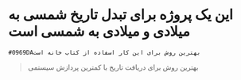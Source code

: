 # این یک پروژه برای تبدل تاریخ شمسی به میلادی و میلادی به شمسی است

`#0969DAبهترین روش برای این کار اسفاده از کتاب خانه است `

> بهترین روش برای دریافت تاریخ 
> با کمترین پردازش سیستمی 

